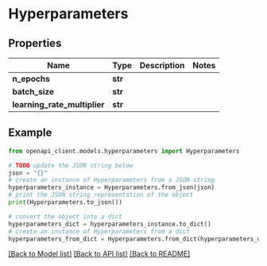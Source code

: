 # Hyperparameters


## Properties

Name | Type | Description | Notes
------------ | ------------- | ------------- | -------------
**n_epochs** | **str** |  | 
**batch_size** | **str** |  | 
**learning_rate_multiplier** | **str** |  | 

## Example

```python
from openapi_client.models.hyperparameters import Hyperparameters

# TODO update the JSON string below
json = "{}"
# create an instance of Hyperparameters from a JSON string
hyperparameters_instance = Hyperparameters.from_json(json)
# print the JSON string representation of the object
print(Hyperparameters.to_json())

# convert the object into a dict
hyperparameters_dict = hyperparameters_instance.to_dict()
# create an instance of Hyperparameters from a dict
hyperparameters_from_dict = Hyperparameters.from_dict(hyperparameters_dict)
```
[[Back to Model list]](../README.md#documentation-for-models) [[Back to API list]](../README.md#documentation-for-api-endpoints) [[Back to README]](../README.md)


